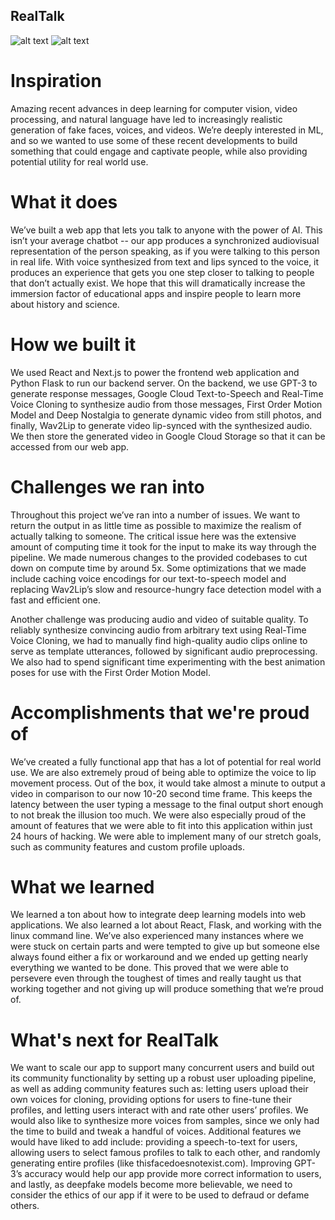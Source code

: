 ## RealTalk
![alt text](https://ibb.co/tQ470Dd)
![alt text](https://ibb.co/xh8qSGW)
# Inspiration
Amazing recent advances in deep learning for computer vision, video processing, and natural language have led to increasingly realistic generation of fake faces, voices, and videos. We’re deeply interested in ML, and so we wanted to use some of these recent developments to build something that could engage and captivate people, while also providing potential utility for real world use.

# What it does
We’ve built a web app that lets you talk to anyone with the power of AI. This isn’t your average chatbot -- our app produces a synchronized audiovisual representation of the person speaking, as if you were talking to this person in real life. With voice synthesized from text and lips synced to the voice, it produces an experience that gets you one step closer to talking to people that don’t actually exist. We hope that this will dramatically increase the immersion factor of educational apps and inspire people to learn more about history and science.

# How we built it
We used React and Next.js to power the frontend web application and Python Flask to run our backend server. On the backend, we use GPT-3 to generate response messages, Google Cloud Text-to-Speech and Real-Time Voice Cloning to synthesize audio from those messages, First Order Motion Model and Deep Nostalgia to generate dynamic video from still photos, and finally, Wav2Lip to generate video lip-synced with the synthesized audio. We then store the generated video in Google Cloud Storage so that it can be accessed from our web app.

# Challenges we ran into
Throughout this project we’ve ran into a number of issues. We want to return the output in as little time as possible to maximize the realism of actually talking to someone. The critical issue here was the extensive amount of computing time it took for the input to make its way through the pipeline. We made numerous changes to the provided codebases to cut down on compute time by around 5x. Some optimizations that we made include caching voice encodings for our text-to-speech model and replacing Wav2Lip’s slow and resource-hungry face detection model with a fast and efficient one.

Another challenge was producing audio and video of suitable quality. To reliably synthesize convincing audio from arbitrary text using Real-Time Voice Cloning, we had to manually find high-quality audio clips online to serve as template utterances, followed by significant audio preprocessing. We also had to spend significant time experimenting with the best animation poses for use with the First Order Motion Model.

# Accomplishments that we're proud of
We’ve created a fully functional app that has a lot of potential for real world use. We are also extremely proud of being able to optimize the voice to lip movement process. Out of the box, it would take almost a minute to output a video in comparison to our now 10-20 second time frame. This keeps the latency between the user typing a message to the final output short enough to not break the illusion too much. We were also especially proud of the amount of features that we were able to fit into this application within just 24 hours of hacking. We were able to implement many of our stretch goals, such as community features and custom profile uploads.

# What we learned
We learned a ton about how to integrate deep learning models into web applications. We also learned a lot about React, Flask, and working with the linux command line. We’ve also experienced many instances where we were stuck on certain parts and were tempted to give up but someone else always found either a fix or workaround and we ended up getting nearly everything we wanted to be done. This proved that we were able to persevere even through the toughest of times and really taught us that working together and not giving up will produce something that we’re proud of.

# What's next for RealTalk
We want to scale our app to support many concurrent users and build out its community functionality by setting up a robust user uploading pipeline, as well as adding community features such as: letting users upload their own voices for cloning, providing options for users to fine-tune their profiles, and letting users interact with and rate other users’ profiles. We would also like to synthesize more voices from samples, since we only had the time to build and tweak a handful of voices. Additional features we would have liked to add include: providing a speech-to-text for users, allowing users to select famous profiles to talk to each other, and randomly generating entire profiles (like thisfacedoesnotexist.com). Improving GPT-3’s accuracy would help our app provide more correct information to users, and lastly, as deepfake models become more believable, we need to consider the ethics of our app if it were to be used to defraud or defame others.
